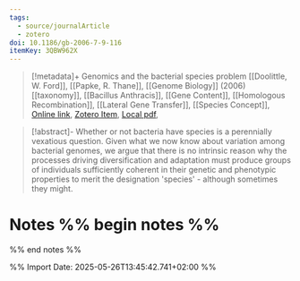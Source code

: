 ```yaml
---
tags:
  - source/journalArticle
  - zotero
doi: 10.1186/gb-2006-7-9-116
itemKey: 3QBW962X
---
```

>[!metadata]+
> Genomics and the bacterial species problem
> [[Doolittle, W. Ford]], [[Papke, R. Thane]], 
> [[Genome Biology]] (2006)
> [[taxonomy]], [[Bacillus Anthracis]], [[Gene Content]], [[Homologous Recombination]], [[Lateral Gene Transfer]], [[Species Concept]], 
> [Online link](https://doi.org/10.1186/gb-2006-7-9-116), [Zotero Item](zotero://select/library/items/3QBW962X), [Local pdf](file://C:/Users/aburg/Documents/references/zotero/storage/RUD6DSZ5/Doolittle2006_Genomicsbacterial.pdf), 

>[!abstract]-
>Whether or not bacteria have species is a perennially vexatious question. Given what we now know about variation among bacterial genomes, we argue that there is no intrinsic reason why the processes driving diversification and adaptation must produce groups of individuals sufficiently coherent in their genetic and phenotypic properties to merit the designation 'species' - although sometimes they might.

# Notes %% begin notes %%

%% end notes %%




%% Import Date: 2025-05-26T13:45:42.741+02:00 %%

